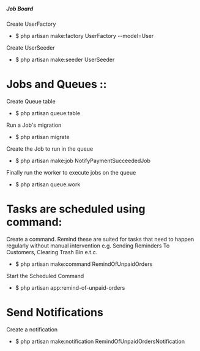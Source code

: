 ##### Job Board

Create UserFactory
- $ php artisan make:factory UserFactory --model=User

Create UserSeeder
- $ php artisan make:seeder UserSeeder


# Jobs and Queues :: 

Create Queue table
- $ php artisan queue:table

Run a Job's migration
- $ php artisan migrate

Create the Job to run in the queue
- $ php artisan make:job NotifyPaymentSucceededJob

Finally run the worker to execute jobs on the queue
- $ php artisan queue:work


# Tasks are scheduled using command:

Create a command. Remind these are suited for tasks that need to happen regularly 
without manual intervention e.g. Sending Reminders To Customers, Clearing Trash Bin e.t.c.
- $ php artisan make:command RemindOfUnpaidOrders

Start the Scheduled Command
- $ php artisan app:remind-of-unpaid-orders


# Send Notifications 

Create a notification
- $ php artisan make:notification RemindOfUnpaidOrdersNotification
